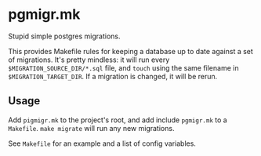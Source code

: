 # pgmigr.mk

Stupid simple postgres migrations.

This provides Makefile rules for keeping a database up to date against
a set of migrations. It's pretty mindless: it will run every
`$MIGRATION_SOURCE_DIR/*.sql` file, and `touch` using the same filename
in `$MIGRATION_TARGET_DIR`. If a migration is changed, it will be rerun.

## Usage

Add `pigmigr.mk` to the project's root, and add include `pgmigr.mk` to
a `Makefile`. `make migrate` will run any new migrations.

See `Makefile` for an example and a list of config variables.

